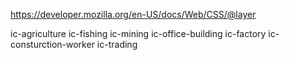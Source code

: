 https://developer.mozilla.org/en-US/docs/Web/CSS/@layer

ic-agriculture
ic-fishing
ic-mining
ic-office-building
ic-factory
ic-consturction-worker
ic-trading
